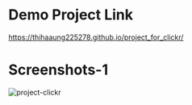 # Demo Project Link
https://thihaaung225278.github.io/project_for_clickr/

# Screenshots-1
![project-clickr](https://user-images.githubusercontent.com/45056004/73044481-27afb880-3e98-11ea-8354-adcee992ba3b.png)
